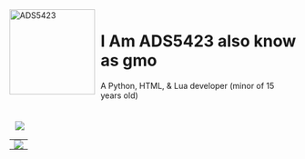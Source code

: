 
<img width="150" height="150" align="left" style="float: left; margin: 0 10px 0 0;" alt="ADS5423" src="https://avatars.githubusercontent.com/u/138416304?v=7">

# I Am ADS5423 also know as gmo

A Python, HTML, & Lua developer (minor of 15 years old)

<div align="auto" style="display: inline-block;">
    <h3 align="auto"></h1>
        <img style="margin: 0 10px" src="https://skillicons.dev/icons?i=py,html,lua&perline=3">
</div>

<table>
    <tr>
       <td align="center" style="padding: 0; width: 50%; margin: 0 10px;">
          <img
             align="center"
             style="padding: 0; marginal: 0 10px;"
             src="https://github-readme-stats.vercel.app/api/?username=ADS5423&show_icons=true&title_color=4F8CC9&text_color=9f9f9f&bg_color=00000000&hide_border=true&icon_color=4F8CC9&hide_title=true&count_private=true"
          />
       </td>
    </tr>
</table>
